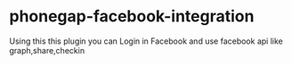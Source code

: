 phonegap-facebook-integration
=============================

Using this this plugin you can Login in Facebook and use facebook api like graph,share,checkin
